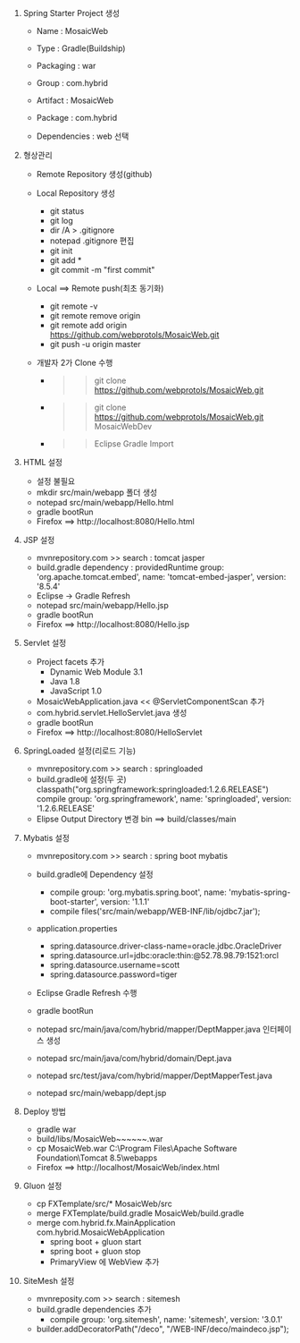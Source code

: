 
1. Spring Starter Project 생성

	- Name : MosaicWeb
	- Type : Gradle(Buildship)
	- Packaging : war
	- Group : com.hybrid
	- Artifact : MosaicWeb
	- Package : com.hybrid
	
	- Dependencies : web 선택

2. 형상관리

	- Remote Repository 생성(github)
	- Local Repository 생성
		* git status
		* git log
		* dir /A > .gitignore
		* notepad .gitignore 편집
		* git init
		* git add *
		* git commit -m "first commit"
	- Local ==> Remote push(최초 동기화)
		* git remote -v
		* git remote remove origin
		* git remote add origin https://github.com/webprotols/MosaicWeb.git
		* git push -u origin master

	
	- 개발자 2가 Clone 수행
		- >> git clone https://github.com/webprotols/MosaicWeb.git
		- >> git clone https://github.com/webprotols/MosaicWeb.git MosaicWebDev
		- >> Eclipse Gradle Import
	
3. HTML 설정

	- 설정 불필요
	- mkdir src/main/webapp 폴더 생성
	- notepad src/main/webapp/Hello.html
	- gradle bootRun
	- Firefox ==> http://localhost:8080/Hello.html
	
4. JSP 설정

	- mvnrepository.com >> search : tomcat jasper
	- build.gradle dependency : 
		providedRuntime group: 'org.apache.tomcat.embed', name: 'tomcat-embed-jasper', version: '8.5.4'
	- Eclipse -> Gradle Refresh	
	- notepad src/main/webapp/Hello.jsp
	- gradle bootRun
	- Firefox ==> http://localhost:8080/Hello.jsp	
	
5. Servlet 설정

	- Project facets 추가
		* Dynamic Web Module 3.1
		* Java 1.8
		* JavaScript 1.0
	- MosaicWebApplication.java << @ServletComponentScan 추가
	- com.hybrid.servlet.HelloServlet.java 생성
	- gradle bootRun
	- Firefox ==> http://localhost:8080/HelloServlet		
	
6. SpringLoaded 설정(리로드 기능)

	- mvnrepository.com >> search : springloaded
	- build.gradle에 설정(두 곳)
		classpath("org.springframework:springloaded:1.2.6.RELEASE")
		compile group: 'org.springframework', name: 'springloaded', version: '1.2.6.RELEASE'
	- Elipse Output Directory 변경
		bin ==> build/classes/main
		
7. Mybatis 설정

	- mvnrepository.com >> search : spring boot mybatis
	- build.gradle에 Dependency 설정
		* compile group: 'org.mybatis.spring.boot', name: 'mybatis-spring-boot-starter', version: '1.1.1'
		* compile files('src/main/webapp/WEB-INF/lib/ojdbc7.jar');
	- application.properties
		* spring.datasource.driver-class-name=oracle.jdbc.OracleDriver
		* spring.datasource.url=jdbc:oracle:thin:@52.78.98.79:1521:orcl
		* spring.datasource.username=scott
		* spring.datasource.password=tiger
	- Eclipse Gradle Refresh 수행	
	- gradle bootRun
	
	- notepad src/main/java/com/hybrid/mapper/DeptMapper.java 인터페이스 생성
	- notepad src/main/java/com/hybrid/domain/Dept.java
	- notepad src/test/java/com/hybrid/mapper/DeptMapperTest.java
	- notepad src/main/webapp/dept.jsp
	
8. Deploy 방법

	- gradle war
	- build/libs/MosaicWeb~~~~~~.war
	- cp MosaicWeb.war C:\Program Files\Apache Software Foundation\Tomcat 8.5\webapps
	- Firefox ==> http://localhost/MosaicWeb/index.html
	
9. Gluon 설정	

	- cp FXTemplate/src/* MosaicWeb/src
	- merge FXTemplate/build.gradle MosaicWeb/build.gradle
	- merge com.hybrid.fx.MainApplication com.hybrid.MosaicWebApplication
		* spring boot + gluon start
		* spring boot + gluon stop
		* PrimaryView 에 WebView 추가

10. SiteMesh 설정

	- mvnreposity.com >> search : sitemesh
	- build.gradle dependencies 추가
		* compile group: 'org.sitemesh', name: 'sitemesh', version: '3.0.1'
	- builder.addDecoratorPath("/deco", "/WEB-INF/deco/maindeco.jsp");
		

	
	
	
	
	
	
	
	
			
	
	
	
	
	
	
	
	